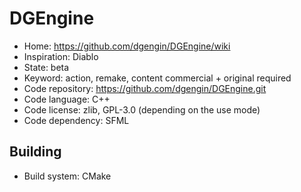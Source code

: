 # DGEngine

- Home: https://github.com/dgengin/DGEngine/wiki
- Inspiration: Diablo
- State: beta
- Keyword: action, remake, content commercial + original required
- Code repository: https://github.com/dgengin/DGEngine.git
- Code language: C++
- Code license: zlib, GPL-3.0 (depending on the use mode)
- Code dependency: SFML

## Building

- Build system: CMake
